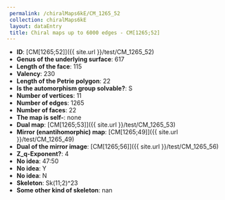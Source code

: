 ```yaml
--- 
 permalink: /chiralMaps6kE/CM_1265_52 
 collection: chiralMaps6kE
 layout: dataEntry
 title: Chiral maps up to 6000 edges - CM[1265;52]
---
```


- **ID**: [CM[1265;52]]({{ site.url }}/test/CM_1265_52)
- **Genus of the underlying surface**: 617
- **Length of the face**: 115
- **Valency**: 230
- **Length of the Petrie polygon**: 22
- **Is the automorphism group solvable?**: S
- **Number of vertices**: 11
- **Number of edges**: 1265
- **Number of faces**: 22
- **The map is self-**: none
- **Dual map**: [CM[1265;53]]({{ site.url }}/test/CM_1265_53)
- **Mirror (enantihomorphic) map**: [CM[1265;49]]({{ site.url }}/test/CM_1265_49)
- **Dual of the mirror image**: [CM[1265;56]]({{ site.url }}/test/CM_1265_56)
- **Z_q-Exponent?**: 4
- **No idea**:  47:50
- **No idea**: Y
- **No idea**: N
- **Skeleton**: Sk(11;2)^23
- **Some other kind of skeleton**: nan

